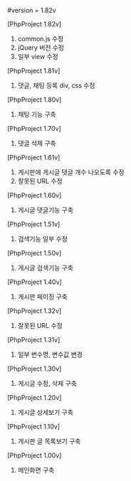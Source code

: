 #version = 1.82v

[PhpProject 1.82v]
1. common.js 수정
2. jQuery 버전 수정
3. 일부 view 수정

[PhpProject 1.81v]
1. 댓글, 채팅 등록 div, css 수정

[PhpProject 1.80v]
1. 채팅 기능 구축

[PhpProject 1.70v]
1. 댓글 삭제 구축

[PhpProject 1.61v]
1. 게시판에 게시글 댓글 개수 나오도록 수정
2. 잘못된 URL 수정

[PhpProject 1.60v]
1. 게시글 댓글기능 구축

[PhpProject 1.51v]
1. 검색기능 일부 수정

[PhpProject 1.50v]
1. 게시글 검색기능 구축

[PhpProject 1.40v]
1. 게시판 페이징 구축

[PhpProject 1.32v]
1. 잘못된 URL 수정

[PhpProject 1.31v]
1. 일부 변수명, 변수값 변경

[PhpProject 1.30v]
1. 게시글 수정, 삭제 구축

[PhpProject 1.20v]
1. 게시글 상세보기 구축

[PhpProject 1.10v]
1. 게시판 글 목록보기 구축

[PhpProject 1.00v]
1. 메인화면 구축